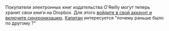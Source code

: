 Покупатели электронных книг издательства O'Reilly могут теперь хранит свои книги на Dropbox. Для этого [войдите в свой аккаунт и включите синхронизацию](http://shop.oreilly.com/category/customer-service/dropbox.do).  [Капитан](http://lurkmore.to/Капитан_Очевидность)  интересуется "почему раньше было по другому ?" 